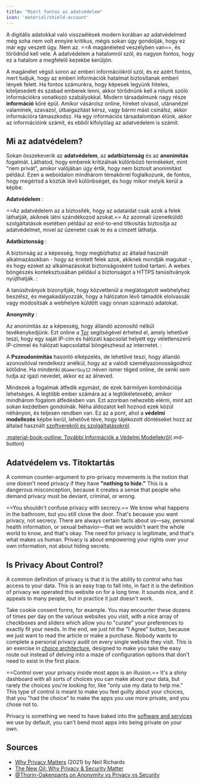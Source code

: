 ```yaml
---
title: "Miért fontos az adatvédelem"
icon: 'material/shield-account'
---
```


A digitális adatokkal való visszaélések modern korában az adatvédelmed még soha nem volt ennyire kritikus, mégis sokan úgy gondolják, hogy ez már egy veszett ügy. Nem az. ==A magánéleted veszélyben van==, és törődnöd kell vele. A adatvédelem a hatalomról szól, és nagyon fontos, hogy ez a hatalom a megfelelő kezekbe kerüljön.

A magánélet végső soron az emberi információkról szól, és ez azért fontos, mert tudjuk, hogy az emberi információk hatalmat biztosítanak emberi lények felett. Ha fontos számunkra, hogy képesek legyünk hiteles, kiteljesedett és szabad emberek lenni, akkor törődnünk kell a rólunk szóló információkra vonatkozó szabályokkal. Modern társadalmunk nagy része **információ** köré épül. Amikor vásárolsz online, híreket olvasol, utánanézel valaminek, szavazol, útbaigazítást kérsz, vagy bármi mást csinálsz, akkor információra támaszkodsz. Ha egy információs társadalomban élünk, akkor az információink számít, és ebből kifolyólag az adatvédelem is számít.

## Mi az adatvédelem?

Sokan összekeverik az **adatvédelem**, az **adatbiztonság** és az **anonimitás** fogalmát. Láthatod, hogy emberek kritizálnak különböző termékeket, mint "nem privát", amikor valójában úgy értik, hogy nem biztosít anonimitást például. Ezen a weboldalon mindhárom témakörrel foglalkozunk, de fontos, hogy megértsd a köztük lévő különbséget, és hogy mikor melyik kerül a képbe.

<!-- markdownlint-disable-next-line -->
**Adatvédelem**
:

==Az adatvédelem az a biztosíték, hogy az adataidat csak azok a felek láthatják, akiknek látni szándékozod azokat.== Az azonnali üzenetküldő szolgáltatások esetében például az end-to-end titkosítás biztosítja az adatvédelmet, mivel az üzenetet csak te és a címzett láthatja.

<!-- markdownlint-disable-next-line -->
**Adatbiztonság**
:

A biztonság az a képesség, hogy megbízhatsz az általad használt alkalmazásokban - hogy az érintett felek azok, akiknek mondják magukat -, és hogy ezeket az alkalmazásokat biztonságosként tudod tartani. A webes böngészés konteksztusában például a biztonságot a HTTPS tanúsítványok nyújthatják.
:

A tanúsítványok bizonyítják, hogy közvetlenül a meglátogatott webhelyhez beszélsz, és megakadályozzák, hogy a hálózaton lévő támadók elolvassák vagy módosítsák a webhelyre küldött vagy onnan származó adatokat.

<!-- markdownlint-disable-next-line -->
**Anonymity**
:

Az anonimitás az a képesség, hogy állandó azonosító nélkül tevékenykedjünk. Ezt online a [Tor](../tor.md) segítségével érheted el, amely lehetővé teszi, hogy egy saját IP-cím és hálózati kapcsolat helyett egy véletlenszerű IP-címmel és hálózati kapcsolattal böngészhesd az internetet.
:

A **Pszeudonimitás** hasonló elképzelés, de lehetővé teszi, hogy állandó azonosítóval rendelkezz anélkül, hogy az a valódi személyazonosságodhoz kötődne. Ha mindenki `@GamerGuy12` néven ismer téged online, de senki sem tudja az igazi nevedet, akkor ez az álneved.

Mindezek a fogalmak átfedik egymást, de ezek bármilyen kombinációja lehetséges. A legtöbb ember számára az a legtökéletesebb, amikor mindhárom fogalom átfedésben van. Ezt azonban nehezebb elérni, mint azt sokan kezdetben gondolnák. Néha áldozatot kell hoznod ezek közül néhányon, és teljesen rendben van. Ez az a pont, ahol a **védelmi modellezés** képbe kerül, lehetővé téve, hogy tájékozott döntéseket hozz az általad használt [szoftverekről és szolgáltatásokról](../tools.md).

[:material-book-outline: További Információk a Védelmi Modellekről](threat-modeling.md ""){.md-button}

## Adatvédelem vs. Titoktartás

A common counter-argument to pro-privacy movements is the notion that one doesn't need privacy if they have **"nothing to hide."** This is a dangerous misconception, because it creates a sense that people who demand privacy must be deviant, criminal, or wrong.

==You shouldn't confuse privacy with secrecy.== We know what happens in the bathroom, but you still close the door. That's because you want privacy, not secrecy. There are always certain facts about us—say, personal health information, or sexual behavior—that we wouldn't want the whole world to know, and that's okay. The need for privacy is legitimate, and that's what makes us human. Privacy is about empowering your rights over your own information, not about hiding secrets.

## Is Privacy About Control?

A common definition of privacy is that it is the ability to *control* who has access to your data. This is an easy trap to fall into, in fact it is the definition of privacy we operated this website on for a long time. It sounds nice, and it appeals to many people, but in practice it just doesn't work.

Take cookie consent forms, for example. You may encounter these dozens of times per day on the various websites you visit, with a nice array of checkboxes and sliders which allow you to "curate" your preferences to exactly fit your needs. In the end, we just hit the "I Agree" button, because we just want to read the article or make a purchase. Nobody wants to complete a personal privacy audit on every single website they visit. This is an exercise in [choice architecture](https://en.wikipedia.org/wiki/Choice_architecture), designed to make you take the easy route out instead of delving into a maze of configuration options that don't need to exist in the first place.

==Control over your privacy inside most apps is an illusion.== It's a shiny dashboard with all sorts of choices you can make about your data, but rarely the choices you're looking for, like "only use my data to help me." This type of control is meant to make you feel guilty about your choices, that you "had the choice" to make the apps you use more private, and you chose not to.

Privacy is something we need to have baked into the [software and services](../tools.md) we use by default, you can't bend most apps into being private on your own.

## Sources

- [Why Privacy Matters](https://amazon.com/dp/0190939044) (2021) by Neil Richards
- [The New Oil: Why Privacy & Security Matter](https://thenewoil.org/en/guides/prologue/why)
- [@Thorin-Oakenpants on Anonymity vs Privacy vs Security](https://code.privacyguides.dev/privacyguides/privacytools.io/issues/1760#issuecomment-10452)
